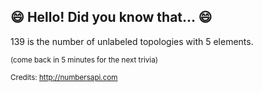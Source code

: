 ## :smile: Hello! Did you know that... :smile:
139 is the number of unlabeled topologies with 5 elements.

<sup>(come back in 5 minutes for the next trivia)</sup>


<sup>Credits: http://numbersapi.com</sup>
